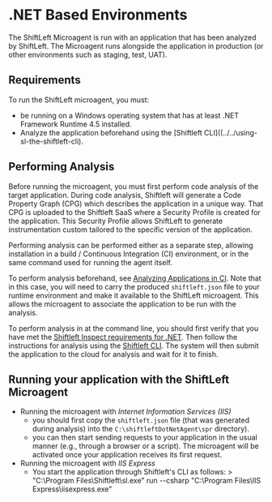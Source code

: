 # .NET Based Environments

The ShiftLeft Microagent is run with an application that has been analyzed by ShiftLeft. The Microagent runs alongside the application in production (or other environments such as staging, test, UAT).

## Requirements

To run the ShiftLeft microagent, you must:
- be running on a Windows operating system that has at least .NET Framework Runtime 4.5 installed.
- Analyze the application beforehand using the [Shiftleft CLI]((../../using-sl-the-shiftleft-cli). 

## Performing Analysis

Before running the microagent, you must first perform code analysis of the target application. During code analysis, Shiftleft will generate a Code Property Graph (CPG) which describes the application in a unique way. That CPG is uploaded to the Shiftleft SaaS where a Security Profile is created for the application. This Security Profile allows ShiftLeft to generate instrumentation custom tailored to the specific version of the application.

Performing analysis can be performed either as a separate step, allowing installation in a build / Continuous Integration (CI) environment, or in the same command used for running the agent itself.

To perform analysis beforehand, see [Analyzing Applications in CI](../getting-started/analyzing-applications-in-ci.md). Note that in this case, you will need to carry the produced `shiftleft.json` file to your runtime environment and make it available to the ShiftLeft microagent. This allows the microagent to associate the application to be run with the analysis.

To perform analysis in at the command line, you should first verify that you have met the [Shiftleft Inspect requirements for .NET](../../shiftleft-requirements.md).  Then follow the instructions for analysis using the [Shiftleft CLI](../getting-started/analyzing-applications-in-ci.md). The system will then submit the application to the cloud for analysis and wait for it to finish.


## Running your application with the ShiftLeft Microagent

- Running the microagent with *Internet Information Services (IIS)*
  - you should first copy the `shiftleft.json` file (that was generated during analysis) into the `C:\shiftleftDotNetAgent\spr` directory). 
  - you can then start sending requests to your application in the usual manner (e.g., through a browser or a script). The microagent will be activated once your application receives its first request.
- Running the microagent with *IIS Express*
  - You start the application through Shiftleft's CLI as follows:
        >  "C:\Program Files\Shiftleft\sl.exe" run --csharp "C:\Program Files\IIS Express\iisexpress.exe" <full path to the project location>
